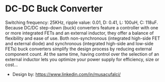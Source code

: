 # DC-DC Buck Converter

  Switching frequency: 25KHz, ripple value: 0.01, D: 0.41, L: 100uH, C: 118uF. Because DC/DC step-down (buck) converters feature a controller with one or more integrated FETs and an external inductor, they offer a balance of flexibility and ease of use. Both non-synchronous (integrated high-side FET and external diode) and synchronous (integrated high-side and low-side FETs) buck converters simplify the design process by reducing external component count. At the same time, having control over the selection of an external inductor lets you optimize your power supply for efficiency, size or cost...

- Design by: https://www.linkedin.com/in/musacufalci/
